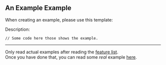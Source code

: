 ## An Example Example
When creating an example, please use this template:

Description:
```
// Some code here those shows the example.
```
---
Only read actual examples after reading the [feature list](https://github.com/msmith24-coding/Spark). <br>
Once you have done that, you can read some *real* example [here]().
